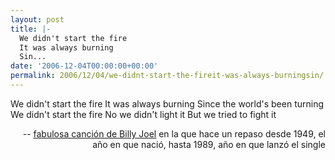 ```yaml
---
layout: post
title: |-
  We didn't start the fire
  It was always burning
  Sin...
date: '2006-12-04T00:00:00+00:00'
permalink: 2006/12/04/we-didnt-start-the-fireit-was-always-burningsin/
---
```

<p class="chorus">We didn't start the fire
It was always burning
Since the world's been turning
We didn't start the fire
No we didn't light it
But we tried to fight it </p><p align="right">-- <a href="http://en.wikipedia.org/wiki/We_Didn't_Start_the_Fire">fabulosa canción de Billy Joel</a> en la que hace un repaso desde  1949, el año en que nació, hasta 1989, año en que lanzó el single</p>
